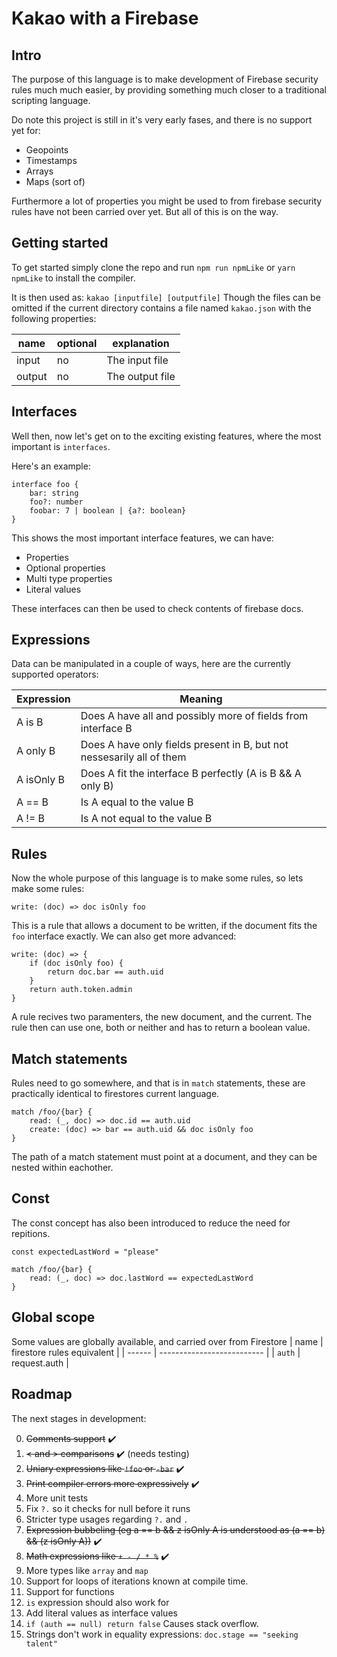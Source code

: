 # Kakao with a Firebase

## Intro

The purpose of this language is to make development of Firebase security rules much much easier, by providing something much closer to a traditional scripting language.

Do note this project is still in it's very early fases, and there is no support yet for:

-   Geopoints
-   Timestamps
-   Arrays
-   Maps (sort of)

Furthermore a lot of properties you might be used to from firebase security rules have not been carried over yet. But all of this is on the way.

## Getting started

To get started simply clone the repo and run `npm run npmLike` or `yarn npmLike` to install the compiler.

It is then used as:
`kakao [inputfile] [outputfile]`
Though the files can be omitted if the current directory contains a file named `kakao.json` with the following properties:

| name   | optional | explanation     |
| ------ | -------- | --------------- |
| input  | no       | The input file  |
| output | no       | The output file |

## Interfaces

Well then, now let's get on to the exciting existing features, where the most important is `interfaces`.

Here's an example:

```
interface foo {
    bar: string
    foo?: number
    foobar: 7 | boolean | {a?: boolean}
}
```

This shows the most important interface features, we can have:

-   Properties
-   Optional properties
-   Multi type properties
-   Literal values

These interfaces can then be used to check contents of firebase docs.

## Expressions

Data can be manipulated in a couple of ways, here are the currently supported operators:

| Expression | Meaning                                                               |
| ---------- | --------------------------------------------------------------------- |
| A is B     | Does A have all and possibly more of fields from interface B          |
| A only B   | Does A have only fields present in B, but not nessesarily all of them |
| A isOnly B | Does A fit the interface B perfectly (A is B && A only B)             |
| A == B     | Is A equal to the value B                                             |
| A != B     | Is A not equal to the value B                                         |

## Rules

Now the whole purpose of this language is to make some rules, so lets make some rules:

```
write: (doc) => doc isOnly foo
```

This is a rule that allows a document to be written, if the document fits the `foo` interface exactly. We can also get more advanced:

```
write: (doc) => {
    if (doc isOnly foo) {
        return doc.bar == auth.uid
    }
    return auth.token.admin
}
```

A rule recives two paramenters, the new document, and the current. The rule then can use one, both or neither and has to return a boolean value.

## Match statements

Rules need to go somewhere, and that is in `match` statements, these are practically identical to firestores current language.

```
match /foo/{bar} {
    read: (_, doc) => doc.id == auth.uid
    create: (doc) => bar == auth.uid && doc isOnly foo
}
```

The path of a match statement must point at a document, and they can be nested within eachother.

## Const

The const concept has also been introduced to reduce the need for repitions.

```
const expectedLastWord = "please"

match /foo/{bar} {
    read: (_, doc) => doc.lastWord == expectedLastWord
}
```

## Global scope

Some values are globally available, and carried over from Firestore
| name | firestore rules equivalent |
| ------ | -------------------------- |
| `auth` | request.auth |

## Roadmap

The next stages in development:

0. ~~Comments support~~ ✔️
1. ~~< and > comparisons~~ ✔️ (needs testing)
1. ~~Uniary expressions like `!foo` or `-bar`~~ ✔️
1. ~~Print compiler errors more expressively~~ ✔️
1. More unit tests
1. Fix `?.` so it checks for null before it runs
1. Stricter type usages regarding `?.` and `.`
1. ~~Expression bubbeling (eg a == b && z isOnly A is understood as (a == b) && (z isOnly A))~~ ✔️
1. ~~Math expressions like `+ - / * %`~~ ✔️
1. More types like `array` and `map`
1. Support for loops of iterations known at compile time.
1. Support for functions
1. `is` expression should also work for
1. Add literal values as interface values
1. `if (auth == null) return false` Causes stack overflow.
1. Strings don't work in equality expressions: `doc.stage == "seeking talent"`
